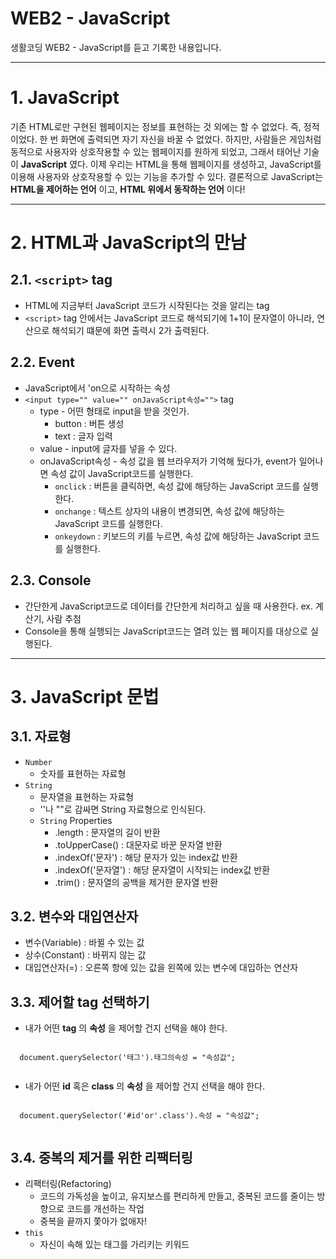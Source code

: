 # WEB2 - JavaScript

생활코딩 WEB2 - JavaScript를 듣고 기록한 내용입니다.

----

# 1. JavaScript
기존 HTML로만 구현된 웹페이지는 정보를 표현하는 것 외에는 할 수 없었다. 즉, 정적이었다. 한 번 화면에 출력되면 자기 자신을 바꿀 수 없었다. 하지만, 사람들은 게임처럼 동적으로 사용자와 상호작용할 수 있는 웹페이지를 원하게 되었고, 그래서 태어난 기술이 **JavaScript** 였다.
이제 우리는 HTML을 통해 웹페이지를 생성하고, JavaScript를 이용해 사용자와 상호작용할 수 있는 기능을 추가할 수 있다. 결론적으로 JavaScript는 **HTML을 제어하는 언어** 이고, **HTML 위에서 동작하는 언어** 이다!

----

# 2. HTML과 JavaScript의 만남
## 2.1. ```<script>``` tag
  - HTML에 지금부터 JavaScript 코드가 시작된다는 것을 알리는 tag
  - ```<script>``` tag 안에서는 JavaScript 코드로 해석되기에 1+1이 문자열이 아니라, 연산으로 해석되기 떄문에 화면 출력시 2가 출력된다.
## 2.2. Event
  - JavaScript에서 'on으로 시작하는 속성
  - ```<input type="" value="" onJavaScript속성="">``` tag
    - type - 어떤 형태로 input을 받을 것인가.
      - button : 버튼 생성
      - text : 글자 입력
    - value - input에 글자를 넣을 수 있다.
    - onJavaScript속성 - 속성 값을 웹 브라우저가 기억해 뒀다가, event가 일어나면 속성 값이 JavaScript코드를 실행한다.
      - ```onclick``` : 버튼을 클릭하면, 속성 값에 해당하는 JavaScript 코드를 실행한다.
      - ```onchange``` : 텍스트 상자의 내용이 변경되면, 속성 값에 해당하는 JavaScript 코드를 실행한다.
      - ```onkeydown``` : 키보드의 키를 누르면, 속성 값에 해당하는 JavaScript 코드를 실행한다.
## 2.3. Console
  - 간단한게 JavaScript코드로 데이터를 간단한게 처리하고 싶을 때 사용한다.  ex. 계산기, 사람 추첨
  - Console을 통해 실행되는 JavaScript코드는 열려 있는 웹 페이지를 대상으로 실행된다.

----

# 3. JavaScript 문법
## 3.1. 자료형
  - ```Number```
    - 숫자를 표현하는 자료형
  - ```String```
      - 문자열을 표현하는 자료형  
      - ''나 ""로 감싸면 String 자료형으로 인식된다.
    - ```String``` Properties
      - .length : 문자열의 길이 반환
      - .toUpperCase() : 대문자로 바꾼 문자열 반환
      - .indexOf('문자') : 해당 문자가 있는 index값 반환
      - .indexOf('문자열') : 해당 문자열이 시작되는 index값 반환
      - .trim() : 문자열의 공백을 제거한 문자열 반환
## 3.2. 변수와 대입연산자
  - 변수(Variable) : 바뀔 수 있는 값
  - 상수(Constant) : 바뀌지 않는 값
  - 대입연산자(=) : 오른쪽 항에 있는 값을 왼쪽에 있는 변수에 대입하는 연산자
## 3.3. 제어할 tag 선택하기
  - 내가 어떤 **tag** 의 **속성** 을 제어할 건지 선택을 해야 한다.
  <pre><code>
  document.querySelector('태그').태그의속성 = "속성값";
  </code></pre>
  - 내가 어떤 **id** 혹은 **class** 의 **속성** 을 제어할 건지 선택을 해야 한다.
  <pre><code>
  document.querySelector('#id'or'.class').속성 = "속성값";
  </code></pre>
## 3.4. 중복의 제거를 위한 리팩터링
  - 리팩터링(Refactoring)
    - 코드의 가독성을 높이고, 유지보스를 편리하게 만들고, 중복된 코드를 줄이는 방향으로 코드를 개선하는 작업
    - 중복을 끝까지 쫓아가 없애자!
  - ```this```
    - 자신이 속해 있는 태그를 가리키는 키워드

